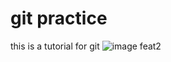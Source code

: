 # git practice
this is a tutorial for git
![image](https://www.google.com/url?sa=i&url=https%3A%2F%2Fwww.grammarly.com%2Fcommonly-confused-words%2Fhi-vs-high&psig=AOvVaw2w5u9NydFZcQDypRwvZ9vS&ust=1761644280531000&source=images&opi=89978449)
feat2
